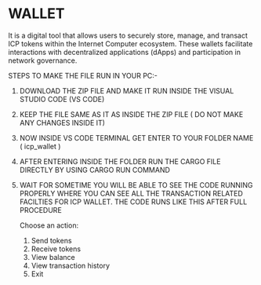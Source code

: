 # WALLET
 It is a digital tool that allows users to securely store, manage, and transact ICP tokens within the Internet Computer ecosystem. These wallets facilitate interactions with decentralized applications (dApps) and participation in network governance.

STEPS TO MAKE THE FILE RUN IN YOUR PC:-
1. DOWNLOAD THE ZIP FILE AND MAKE IT RUN INSIDE THE VISUAL STUDIO CODE (VS CODE)
2. KEEP THE FILE SAME AS IT AS INSIDE THE ZIP FILE ( DO NOT MAKE ANY CHANGES INSIDE IT)
3. NOW INSIDE VS CODE TERMINAL GET ENTER TO YOUR FOLDER NAME ( icp_wallet )
4. AFTER ENTERING INSIDE THE FOLDER RUN THE CARGO FILE DIRECTLY BY USING CARGO RUN COMMAND
5. WAIT FOR SOMETIME YOU WILL BE ABLE TO SEE THE CODE RUNNING PROPERLY WHERE YOU CAN SEE ALL THE TRANSACTION RELATED FACILTIES FOR ICP WALLET.
   THE CODE RUNS LIKE THIS AFTER FULL PROCEDURE
   
   Choose an action: 
      1) Send tokens
      2) Receive tokens
      3) View balance
      4) View transaction history
      5) Exit
